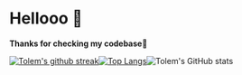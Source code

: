 # Hellooo :wave: 
**Thanks for checking my codebase👾**

[![Tolem's github streak](https://github-readme-streak-stats.herokuapp.com/?user=tolem)](https://github.com/tolem)[![Top Langs](https://github-readme-stats.vercel.app/api/top-langs/?username=tolem&hide_progress=false)](https://github.com/tolem/github-readme-stats)![Tolem's GitHub stats](https://github-readme-stats.vercel.app/api?username=tolem&show_icons=true&theme=radical)
